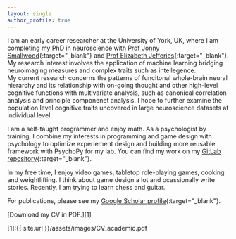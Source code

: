 ```yaml
---
layout: single
author_profile: true
---
```


I am an early career researcher at the University of York, UK, where I am completing my PhD in neuroscience with 
[Prof Jonny Smallwood](https://twitter.com/the_mindwanders){:target="_blank"} and 
[Prof Elizabeth Jefferies](https://scholar.google.co.uk/citations?user=9OBIArkAAAAJ&hl=en){:target="_blank"}. 
My research interest involves the application of machine learning bridging neuroimaging measures and complex traits such as intellegence.    
My current research concerns the patterns of funcitonal whole-brain neural hierarchy and its relationship with on-going thought and other high-level cognitive functions with multivariate analysis, such as canonical correlation analysis and principle componenet analysis. 
I hope to further examine the population level cognitive traits uncovered in large neuroscience datasets at individual level. 

I am a self-taught programmer and enjoy math. As a psychologist by training, I combine my interests in programming and game design with psychology to optimize experiement design and building more reusable framework with PsychoPy for my lab. You can find my work on my [GitLab repository](https://vcs.ynic.york.ac.uk/haoting/){:target="_blank"}. 

In my free time, I enjoy video games, tabletop role-playing games, cooking and weightlifting. I think about game design a lot and ocassionally write stories. Recently, I am trying to learn chess and guitar.   

For publications, please see my [Google Scholar profile](https://scholar.google.co.uk/citations?user=91B7BbgAAAAJ&hl=en){:target="_blank"}.

[Download my CV in PDF.][1]

[1]:{{ site.url }}/assets/images/CV_academic.pdf
